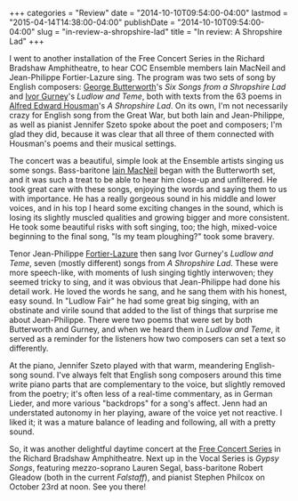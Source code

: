 +++
categories = "Review"
date = "2014-10-10T09:54:00-04:00"
lastmod = "2015-04-14T14:38:00-04:00"
publishDate = "2014-10-10T09:54:00-04:00"
slug = "in-review-a-shropshire-lad"
title = "In review: A Shropshire Lad"
+++

I went to another installation of the Free Concert Series in the Richard Bradshaw Amphitheatre, to hear COC Ensemble members Iain MacNeil and Jean-Philippe Fortier-Lazure sing. The program was two sets of song by English composers: [George Butterworth](http://en.wikipedia.org/wiki/George_Butterworth)'s _Six Songs from a Shropshire Lad_ and [Ivor Gurney](http://en.wikipedia.org/wiki/Ivor_Gurney#Works)'s _Ludlow and Teme_, both with texts from the 63 poems in [Alfred Edward Housman](http://en.wikipedia.org/wiki/A._E._Housman)'s _A Shropshire Lad_. On its own, I'm not necessarily crazy for English song from the Great War, but both Iain and Jean-Philippe, as well as pianist Jennifer Szeto spoke about the poet and composers; I'm glad they did, because it was clear that all three of them connected with Housman's poems and their musical settings.

The concert was a beautiful, simple look at the Ensemble artists singing us some songs. Bass-baritone [Iain MacNeil](http://www.iainmacneil.com/bio) began with the Butterworth set, and it was such a treat to be able to hear him close-up and unfiltered. He took great care with these songs, enjoying the words and saying them to us with importance. He has a really gorgeous sound in his middle and lower voices, and in his top I heard some exciting changes in the sound, which is losing its slightly muscled qualities and growing bigger and more consistent. He took some beautiful risks with soft singing, too; the high, mixed-voice beginning to the final song, "Is my team ploughing?" took some bravery.

Tenor Jean-Philippe [Fortier-Lazure](http://www.coc.ca/ExploreAndLearn/NewToOpera/OnlineLearningCentre/ParlandoTheCOCBlog.aspx?EntryID=25771) then sang Ivor Gurney's _Ludlow and Teme_, seven (mostly different) songs from _A Shropshire Lad_. These were more speech-like, with moments of lush singing tightly interwoven; they seemed tricky to sing, and it was obvious that Jean-Philippe had done his detail work. He loved the words he sang, and he sang them with his honest, easy sound. In "Ludlow Fair" he had some great big singing, with an obstinate and virile sound that added to the list of things that surprise me about Jean-Philippe. There were two poems that were set by both Butterworth and Gurney, and when we heard them in _Ludlow and Teme_, it served as a reminder for the listeners how two composers can set a text so differently.

At the piano, Jennifer Szeto played with that warm, meandering English-song sound. I've always felt that English song composers around this time write piano parts that are complementary to the voice, but slightly removed from the poetry; it's often less of a real-time commentary, as in German Lieder, and more various "backdrops" for a song's affect. Jenn had an understated autonomy in her playing, aware of the voice yet not reactive. I liked it; it was a mature balance of leading and following, all with a pretty sound.

So, it was another delightful daytime concert at the [Free Concert Series](http://www.coc.ca/performancesandtickets/FreeConcertSeries/October.aspx) in the Richard Bradshaw Amphitheatre. Next up in the Vocal Series is _Gypsy Songs_, featuring mezzo-soprano Lauren Segal, bass-baritone Robert Gleadow (both in the current _Falstaff_), and pianist Stephen Philcox on October 23rd at noon. See you there!
